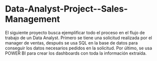 # Data-Analyst-Project--Sales-Management
El siguiente proyecto busca ejemplificar todo el proceso en el flujo de trabajo de un Data Analyst. Primero se tiene una solicitud realizada por el manager de ventas, después se usa SQL en la base de datos para conseguir los datos necesarios pedidos en la solicitud. Por último, se usa POWER BI para crear los dashboards con toda la información extraída.
